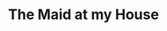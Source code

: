 --- 
title: "The Maid at my House"
publishdate: "2019-1-15T16:48:46+02:00"
src: "https://365manga.net/manga/the-maid-at-my-house"
image: "https://data.365manga.net/images/thumbnails/32505-the-maid-at-my-house.jpg"
description: " Runako is studying hard to someday succeed as owner of her family’s maid dispatching service company. One day, a request comes in from an entertainment production company and shockingly, it’s for their super-popular star, Seirei Moroboshi! But could it be that the image he projects on the TV is far different than his true secret face…?!"
---